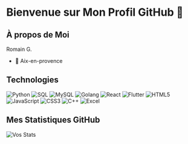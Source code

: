 # Bienvenue sur Mon Profil GitHub 👋

## À propos de Moi

Romain G.

- 📍 Aix-en-provence


## Technologies

![Python](https://img.shields.io/badge/-Python-3776AB?style=for-the-badge&logo=python&logoColor=white)
![SQL](https://img.shields.io/badge/-SQL-4479A1?style=for-the-badge&logo=MySQL&logoColor=white)
![MySQL](https://img.shields.io/badge/-MySQL-4479A1?style=for-the-badge&logo=mysql&logoColor=white)
![Golang](https://img.shields.io/badge/-Golang-00ADD8?style=for-the-badge&logo=go&logoColor=white)
![React](https://img.shields.io/badge/-React-61DAFB?style=for-the-badge&logo=react&logoColor=black)
![Flutter](https://img.shields.io/badge/-Flutter-02569B?style=for-the-badge&logo=flutter&logoColor=white)
![HTML5](https://img.shields.io/badge/-HTML5-E34F26?style=for-the-badge&logo=html5&logoColor=white)
![JavaScript](https://img.shields.io/badge/-JavaScript-F7DF1E?style=for-the-badge&logo=javascript&logoColor=black)
![CSS3](https://img.shields.io/badge/-CSS3-1572B6?style=for-the-badge&logo=css3&logoColor=white)
![C++](https://img.shields.io/badge/-C++-00599C?style=for-the-badge&logo=cplusplus&logoColor=white)
![Excel](https://img.shields.io/badge/-Excel-217346?style=for-the-badge&logo=microsoftexcel&logoColor=white)

## Mes Statistiques GitHub

![Vos Stats](https://github-readme-stats.vercel.app/api?username=romaingdr&show_icons=true&theme=radical)

